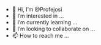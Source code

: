 - 👋 Hi, I’m @Profejosi
- 👀 I’m interested in ...
- 🌱 I’m currently learning ...
- 💞️ I’m looking to collaborate on ...
- 📫 How to reach me ...

<!---
Profejosi/Profejosi is a ✨ special ✨ repository because its `README.md` (this file) appears on your GitHub profile.
You can click the Preview link to take a look at your changes.
--->

